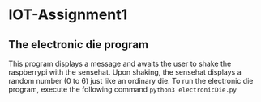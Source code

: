 # IOT-Assignment1

## The electronic die program
This program displays a message and awaits the user to shake the raspberrypi with the sensehat. Upon shaking, the sensehat displays a random number (0 to 6) just like an ordinary die. To run the electronic die program, execute 
the following command
`python3 electronicDie.py`
